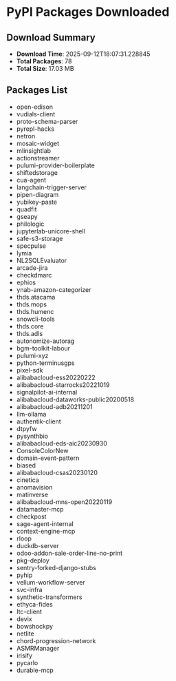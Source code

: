 # PyPI Packages Downloaded

## Download Summary
- **Download Time**: 2025-09-12T18:07:31.228845
- **Total Packages**: 78
- **Total Size**: 17.03 MB

## Packages List
- open-edison
- vudials-client
- proto-schema-parser
- pyrepl-hacks
- netron
- mosaic-widget
- mlinsightlab
- actionstreamer
- pulumi-provider-boilerplate
- shiftedstorage
- cua-agent
- langchain-trigger-server
- pipen-diagram
- yubikey-paste
- quadfit
- gseapy
- philologic
- jupyterlab-unicore-shell
- safe-s3-storage
- specpulse
- lymia
- NL2SQLEvaluator
- arcade-jira
- checkdmarc
- ephios
- ynab-amazon-categorizer
- thds.atacama
- thds.mops
- thds.humenc
- snowcli-tools
- thds.core
- thds.adls
- autonomize-autorag
- bgm-toolkit-labour
- pulumi-xyz
- python-terminusgps
- pixel-sdk
- alibabacloud-ess20220222
- alibabacloud-starrocks20221019
- signalpilot-ai-internal
- alibabacloud-dataworks-public20200518
- alibabacloud-adb20211201
- llm-ollama
- authentik-client
- dtpyfw
- pysynthbio
- alibabacloud-eds-aic20230930
- ConsoleColorNew
- domain-event-pattern
- biased
- alibabacloud-csas20230120
- cinetica
- anomavision
- matinverse
- alibabacloud-mns-open20220119
- datamaster-mcp
- checkpost
- sage-agent-internal
- context-engine-mcp
- rloop
- duckdb-server
- odoo-addon-sale-order-line-no-print
- pkg-deploy
- sentry-forked-django-stubs
- pyhip
- vellum-workflow-server
- svc-infra
- synthetic-transformers
- ethyca-fides
- ltc-client
- devix
- bowshockpy
- netlite
- chord-progression-network
- ASMRManager
- irisify
- pycarlo
- durable-mcp
